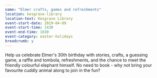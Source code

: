 ```yaml
---
name: "Elmer crafts, games and refreshments"
location: kesgrave-library
location-text: Kesgrave Library
event-start-date: 2019-04-09
event-start-time: 1430
event-end-time: 1630
event-category: easter-holidays
breadcrumb: y
---
```


Help us celebrate Elmer's 30th birthday with stories, crafts, a guessing game, a raffle and tombola, refreshments, and the chance to meet the friendly colourful elephant himself. No need to book - why not bring your favourite cuddly animal along to join in the fun?
